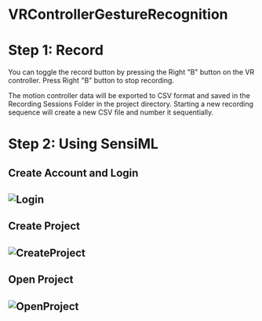 # VRControllerGestureRecognition

<h1>Step 1: Record</h1>

You can toggle the record button by pressing the Right "B" button on the VR controller. 
Press Right "B" button to stop recording. 

The motion controller data will be exported to CSV format and saved in the Recording Sessions Folder in the project directory. Starting a new recording sequence will create a new CSV file and number it sequentially.

<h1>Step 2: Using SensiML</h1>

<h2>Create Account and Login<h2>

![Login](https://user-images.githubusercontent.com/57009810/233537680-2aed1840-1da4-46a8-ab29-c0afccc3dec4.png)

<h2>Create Project<h2>
  
![CreateProject](https://user-images.githubusercontent.com/57009810/233537700-65e06616-0207-49c7-9204-3616dfa8dfce.png)

<h2>Open Project<h2>
  
![OpenProject](https://user-images.githubusercontent.com/57009810/233537691-8087e8f6-f7a5-462f-bd57-76f14aefa882.png)

